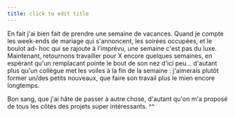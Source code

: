 ```yaml
---
title: click to edit title
---
```


En fait j'ai bien fait de prendre une semaine de vacances. Quand je compte les
week-ends de mariage qui s'annoncent, les soirées occupées, et le boulot ad-
hoc qui se rajoute à l'imprévu, une semaine c'est pas du luxe. Maintenant,
retournons travailler pour X encore quelques semaines, en espérant qu'un
remplacant pointe le bout de son nez d'ici peu... d'autant plus qu'un collègue
met les voiles à la fin de la semaine : j'aimerais plutôt former un/des petits
nouveaux, que faire son travail plus le mien encore longtemps.

Bon sang, que j'ai hâte de passer à autre chose, d'autant qu'on m'a proposé de
tous les côtés des projets super intéressants. ^^

